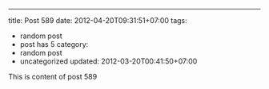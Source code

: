 ---
title: Post 589
date: 2012-04-20T09:31:51+07:00
tags:
  - random post
  - post has 5
category:
  - random post
  - uncategorized
updated: 2012-03-20T00:41:50+07:00

This is content of post 589